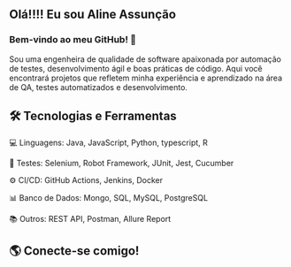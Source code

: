 ## Olá!!!! Eu sou Aline Assunção

### Bem-vindo ao meu GitHub! 🚀
Sou uma engenheira de qualidade de software apaixonada por automação de testes, desenvolvimento ágil e boas práticas de código. Aqui você encontrará projetos que refletem minha experiência e aprendizado na área de QA, testes automatizados e desenvolvimento.

## 🛠️ Tecnologias e Ferramentas

💻 Linguagens: Java, JavaScript, Python, typescript, R

🧪 Testes: Selenium, Robot Framework, JUnit, Jest, Cucumber

⚙️ CI/CD: GitHub Actions, Jenkins, Docker

📊 Banco de Dados: Mongo, SQL, MySQL, PostgreSQL

📚 Outros: REST API, Postman, Allure Report

## 🌎 Conecte-se comigo!
